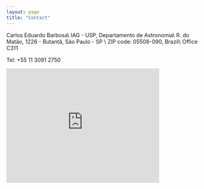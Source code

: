 ```yaml
---
layout: page
title: "Contact"
---
```


Carlos Eduardo Barbosa​​\\
IAG - USP, Departamento de Astronomia\\
R. do Matão, 1226 - Butantã, São Paulo - SP \\
ZIP code: 05508-090, Brazil\\
Office C311

Tel: +55 11 3091 2750

<iframe src="https://www.google.com/maps/embed?pb=!1m18!1m12!1m3!1d3657.2461004089!2d-46.73605408446694!3d-23.559603167413677!2m3!1f0!2f0!3f0!3m2!1i1024!2i768!4f13.1!3m3!1m2!1s0x94ce56116fca7c5f%3A0xd719f1339d3d2a14!2sIAG!5e0!3m2!1sen!2sbr!4v1519150845281" width="400" height="300" frameborder="0" style="border:0" allowfullscreen></iframe>